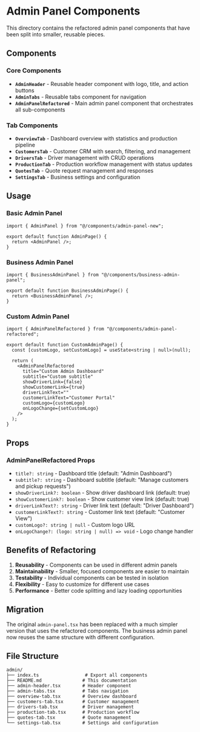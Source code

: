 # Admin Panel Components

This directory contains the refactored admin panel components that have been split into smaller, reusable pieces.

## Components

### Core Components

- **`AdminHeader`** - Reusable header component with logo, title, and action buttons
- **`AdminTabs`** - Reusable tabs component for navigation
- **`AdminPanelRefactored`** - Main admin panel component that orchestrates all sub-components

### Tab Components

- **`OverviewTab`** - Dashboard overview with statistics and production pipeline
- **`CustomersTab`** - Customer CRM with search, filtering, and management
- **`DriversTab`** - Driver management with CRUD operations
- **`ProductionTab`** - Production workflow management with status updates
- **`QuotesTab`** - Quote request management and responses
- **`SettingsTab`** - Business settings and configuration

## Usage

### Basic Admin Panel

```tsx
import { AdminPanel } from "@/components/admin-panel-new";

export default function AdminPage() {
  return <AdminPanel />;
}
```

### Business Admin Panel

```tsx
import { BusinessAdminPanel } from "@/components/business-admin-panel";

export default function BusinessAdminPage() {
  return <BusinessAdminPanel />;
}
```

### Custom Admin Panel

```tsx
import { AdminPanelRefactored } from "@/components/admin-panel-refactored";

export default function CustomAdminPage() {
  const [customLogo, setCustomLogo] = useState<string | null>(null);

  return (
    <AdminPanelRefactored
      title="Custom Admin Dashboard"
      subtitle="Custom subtitle"
      showDriverLink={false}
      showCustomerLink={true}
      driverLinkText=""
      customerLinkText="Customer Portal"
      customLogo={customLogo}
      onLogoChange={setCustomLogo}
    />
  );
}
```

## Props

### AdminPanelRefactored Props

- `title?: string` - Dashboard title (default: "Admin Dashboard")
- `subtitle?: string` - Dashboard subtitle (default: "Manage customers and pickup requests")
- `showDriverLink?: boolean` - Show driver dashboard link (default: true)
- `showCustomerLink?: boolean` - Show customer view link (default: true)
- `driverLinkText?: string` - Driver link text (default: "Driver Dashboard")
- `customerLinkText?: string` - Customer link text (default: "Customer View")
- `customLogo?: string | null` - Custom logo URL
- `onLogoChange?: (logo: string | null) => void` - Logo change handler

## Benefits of Refactoring

1. **Reusability** - Components can be used in different admin panels
2. **Maintainability** - Smaller, focused components are easier to maintain
3. **Testability** - Individual components can be tested in isolation
4. **Flexibility** - Easy to customize for different use cases
5. **Performance** - Better code splitting and lazy loading opportunities

## Migration

The original `admin-panel.tsx` has been replaced with a much simpler version that uses the refactored components. The business admin panel now reuses the same structure with different configuration.

## File Structure

```
admin/
├── index.ts                 # Export all components
├── README.md               # This documentation
├── admin-header.tsx        # Header component
├── admin-tabs.tsx          # Tabs navigation
├── overview-tab.tsx        # Overview dashboard
├── customers-tab.tsx       # Customer management
├── drivers-tab.tsx         # Driver management
├── production-tab.tsx      # Production workflow
├── quotes-tab.tsx          # Quote management
└── settings-tab.tsx        # Settings and configuration
```
